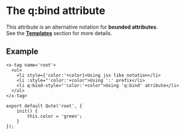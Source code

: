 # The q:bind attribute

This attribute is an alternative notation for **bounded attributes**.  \
See the **[Templates](#/templates)** section for more details.

## Example

```jsq
<x-tag name='root'>
  <ul>
  	<li style={'color:'+color}>Using jsx like notation</li>
  	<li :style="'color:'+color">Using ':' prefix</li>
  	<li q:bind-style="'color:'+color">Using 'q:bind' atribute</li>
  </ul>
</x-tag>

export default Qute('root', {
	init() {
		this.color = 'green';
	}
});
```
